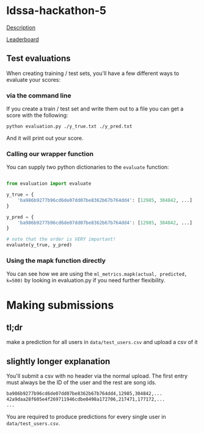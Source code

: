 # ldssa-hackathon-5

[Description](https://docs.google.com/document/d/1JeuxcWkFMZBHE3xZkM2OVcLKoxNk2bfg7aU9hzsqFvs/edit?usp=sharing)

[Leaderboard](https://hackathon-05.batch2.lisbondatascience.org/)

## Test evaluations

When creating training / test sets, you'll have a few different ways to evaluate your scores:

### via the command line

If you create a train / test set and write them out to a file you can get a score with the following:

```bash
python evaluation.py ./y_true.txt ./y_pred.txt
```

And it will print out your score.

### Calling our wrapper function

You can supply two python dictionaries to the `evaluate` function:

```py

from evaluation import evaluate

y_true = {
    'ba986b9277b96cd6de07dd07be8362b67b764dd4': [12985, 304842, ...]
}

y_pred = {
    'ba986b9277b96cd6de07dd07be8362b67b764dd4': [12985, 304842, ...]
}

# note that the order is VERY important!
evaluate(y_true, y_pred)
```

### Using the mapk function directly

You can see how we are using the `ml_metrics.mapk(actual, predicted, k=500)` by looking in evaluation.py if you need
further flexibility.

# Making submissions

## tl;dr

make a prediction for all users in `data/test_users.csv` and upload a csv of it

## slightly longer explanation

You'll submit a csv with no header via the normal upload. The first entry must always be the ID of the user and the rest
are song ids.

```bash
ba986b9277b96cd6de07dd07be8362b67b764dd4,12985,304842,...
42a9daa28f605e4f269711946cdbe0498a172706,217471,177172,...
...
```

You are required to produce predictions for every single user in `data/test_users.csv`.

